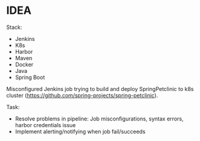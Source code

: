 # IDEA

Stack:
- Jenkins
- K8s 
- Harbor 
- Maven
- Docker
- Java
- Spring Boot 

Misconfigured Jenkins job trying to build and deploy SpringPetclinic to k8s cluster (https://github.com/spring-projects/spring-petclinic).

Task:
- Resolve problems in pipeline: Job misconfigurations, syntax errors, harbor credentials issue
- Implement alerting/notifying when job fail/succeeds 

